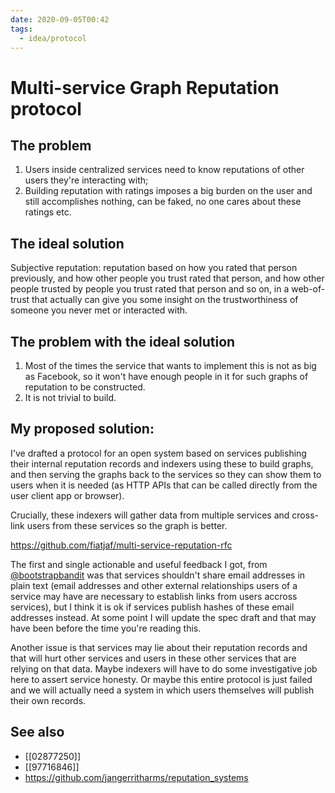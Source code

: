 ```yaml
---
date: 2020-09-05T00:42
tags:
  - idea/protocol
---
```


# Multi-service Graph Reputation protocol

## The problem

  1. Users inside centralized services need to know reputations of other users they're interacting with;
  2. Building reputation with ratings imposes a big burden on the user and still accomplishes nothing, can be faked, no one cares about these ratings etc.

## The ideal solution

Subjective reputation: reputation based on how you rated that person previously, and how other people you trust rated that person, and how other people trusted by people you trust rated that person and so on, in a web-of-trust that actually can give you some insight on the trustworthiness of someone you never met or interacted with.

## The problem with the ideal solution

  1. Most of the times the service that wants to implement this is not as big as Facebook, so it won't have enough people in it for such graphs of reputation to be constructed.
  2. It is not trivial to build.

## My proposed solution:

I've drafted a protocol for an open system based on services publishing their internal reputation records and indexers using these to build graphs, and then serving the graphs back to the services so they can show them to users when it is needed (as HTTP APIs that can be called directly from the user client app or browser).

Crucially, these indexers will gather data from multiple services and cross-link users from these services so the graph is better.

  <https://github.com/fiatjaf/multi-service-reputation-rfc>

The first and single actionable and useful feedback I got, from [@bootstrapbandit](https://twitter.com/bootstrapbandit) was that services shouldn't share email addresses in plain text (email addresses and other external relationships users of a service may have are necessary to establish links from users accross services), but I think it is ok if services publish hashes of these email addresses instead. At some point I will update the spec draft and that may have been before the time you're reading this.

Another issue is that services may lie about their reputation records and that will hurt other services and users in these other services that are relying on that data. Maybe indexers will have to do some investigative job here to assert service honesty. Or maybe this entire protocol is just failed and we will actually need a system in which users themselves will publish their own records.

## See also

* [[02877250]]
* [[97716846]]
* <https://github.com/jangerritharms/reputation_systems>
